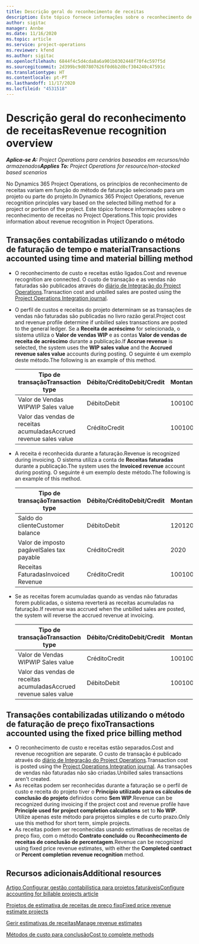 ```yaml
---
title: Descrição geral do reconhecimento de receitas
description: Este tópico fornece informações sobre o reconhecimento de receitas no Project Operations.
author: sigitac
manager: Annbe
ms.date: 11/16/2020
ms.topic: article
ms.service: project-operations
ms.reviewer: kfend
ms.author: sigitac
ms.openlocfilehash: 6844f4c5d4cda8a6a901b0302448f70f4c597f5d
ms.sourcegitcommit: 2d399bc9d07807626f0d6b2d0cf304240c47591c
ms.translationtype: HT
ms.contentlocale: pt-PT
ms.lasthandoff: 11/17/2020
ms.locfileid: "4531518"
---
```

# <a name="revenue-recognition-overview"></a><span data-ttu-id="24149-103">Descrição geral do reconhecimento de receitas</span><span class="sxs-lookup"><span data-stu-id="24149-103">Revenue recognition overview</span></span>

<span data-ttu-id="24149-104">_**Aplica-se A:** Project Operations para cenários baseados em recursos/não armazenados_</span><span class="sxs-lookup"><span data-stu-id="24149-104">_**Applies To:** Project Operations for resource/non-stocked based scenarios_</span></span>

<span data-ttu-id="24149-105">No Dynamics 365 Project Operations, os princípios de reconhecimento de receitas variam em função do método de faturação selecionado para um projeto ou parte do projeto.</span><span class="sxs-lookup"><span data-stu-id="24149-105">In Dynamics 365 Project Operations, revenue recognition principles vary based on the selected billing method for a project or portion of the project.</span></span> <span data-ttu-id="24149-106">Este tópico fornece informações sobre o reconhecimento de receitas no Project Operations.</span><span class="sxs-lookup"><span data-stu-id="24149-106">This topic provides information about revenue recognition in Project Operations.</span></span>

## <a name="transactions-accounted-using-time-and-material-billing-method"></a><span data-ttu-id="24149-107">Transações contabilizadas utilizando o método de faturação de tempo e material</span><span class="sxs-lookup"><span data-stu-id="24149-107">Transactions accounted using time and material billing method</span></span>

- <span data-ttu-id="24149-108">O reconhecimento de custo e receitas estão ligados.</span><span class="sxs-lookup"><span data-stu-id="24149-108">Cost and revenue recognition are connected.</span></span> <span data-ttu-id="24149-109">O custo de transação e as vendas não faturadas são publicados através do [diário de Integração do Project Operations](../project-accounting/project-operations-integration-journal.md).</span><span class="sxs-lookup"><span data-stu-id="24149-109">Transaction cost and unbilled sales are posted using the [Project Operations Integration journal](../project-accounting/project-operations-integration-journal.md).</span></span>
- <span data-ttu-id="24149-110">O perfil de custos e receitas do projeto determinam se as transações de vendas não faturadas são publicadas no livro razão geral.</span><span class="sxs-lookup"><span data-stu-id="24149-110">Project cost and revenue profile determine if unbilled sales transactions are posted to the general ledger.</span></span> <span data-ttu-id="24149-111">Se a **Receita de acréscimo** for selecionada, o sistema utiliza o **Valor de vendas WIP** e as contas **Valor de vendas de receita de acréscimo** durante a publicação.</span><span class="sxs-lookup"><span data-stu-id="24149-111">If **Accrue revenue** is selected, the system uses the **WIP sales value** and the **Accrued revenue sales value** accounts during posting.</span></span> <span data-ttu-id="24149-112">O seguinte é um exemplo deste método.</span><span class="sxs-lookup"><span data-stu-id="24149-112">The following is an example of this method.</span></span>  

  | <span data-ttu-id="24149-113">Tipo de transação</span><span class="sxs-lookup"><span data-stu-id="24149-113">Transaction type</span></span> | <span data-ttu-id="24149-114">Débito/Crédito</span><span class="sxs-lookup"><span data-stu-id="24149-114">Debit/Credit</span></span> | <span data-ttu-id="24149-115">Montante</span><span class="sxs-lookup"><span data-stu-id="24149-115">Amount</span></span> |
  | --- | --- | --- |
  | <span data-ttu-id="24149-116">Valor de Vendas WIP</span><span class="sxs-lookup"><span data-stu-id="24149-116">WIP Sales value</span></span> | <span data-ttu-id="24149-117">Débito</span><span class="sxs-lookup"><span data-stu-id="24149-117">Debit</span></span> | <span data-ttu-id="24149-118">100</span><span class="sxs-lookup"><span data-stu-id="24149-118">100</span></span> |
  | <span data-ttu-id="24149-119">Valor das vendas de receitas acumuladas</span><span class="sxs-lookup"><span data-stu-id="24149-119">Accrued revenue sales value</span></span> | <span data-ttu-id="24149-120">Crédito</span><span class="sxs-lookup"><span data-stu-id="24149-120">Credit</span></span> | <span data-ttu-id="24149-121">100</span><span class="sxs-lookup"><span data-stu-id="24149-121">100</span></span> |

- <span data-ttu-id="24149-122">A receita é reconhecida durante a faturação.</span><span class="sxs-lookup"><span data-stu-id="24149-122">Revenue is recognized during invoicing.</span></span> <span data-ttu-id="24149-123">O sistema utiliza a conta de **Receitas faturadas** durante a publicação.</span><span class="sxs-lookup"><span data-stu-id="24149-123">The system uses the **Invoiced revenue** account during posting.</span></span> <span data-ttu-id="24149-124">O seguinte é um exemplo deste método.</span><span class="sxs-lookup"><span data-stu-id="24149-124">The following is an example of this method.</span></span>  

  | <span data-ttu-id="24149-125">Tipo de transação</span><span class="sxs-lookup"><span data-stu-id="24149-125">Transaction type</span></span> | <span data-ttu-id="24149-126">Débito/Crédito</span><span class="sxs-lookup"><span data-stu-id="24149-126">Debit/Credit</span></span> | <span data-ttu-id="24149-127">Montante</span><span class="sxs-lookup"><span data-stu-id="24149-127">Amount</span></span> |
  | --- | --- | --- |
  | <span data-ttu-id="24149-128">Saldo do cliente</span><span class="sxs-lookup"><span data-stu-id="24149-128">Customer balance</span></span> | <span data-ttu-id="24149-129">Débito</span><span class="sxs-lookup"><span data-stu-id="24149-129">Debit</span></span> | <span data-ttu-id="24149-130">120</span><span class="sxs-lookup"><span data-stu-id="24149-130">120</span></span> |
  | <span data-ttu-id="24149-131">Valor de imposto pagável</span><span class="sxs-lookup"><span data-stu-id="24149-131">Sales tax payable</span></span> | <span data-ttu-id="24149-132">Crédito</span><span class="sxs-lookup"><span data-stu-id="24149-132">Credit</span></span> | <span data-ttu-id="24149-133">20</span><span class="sxs-lookup"><span data-stu-id="24149-133">20</span></span> |
  | <span data-ttu-id="24149-134">Receitas Faturadas</span><span class="sxs-lookup"><span data-stu-id="24149-134">Invoiced Revenue</span></span> | <span data-ttu-id="24149-135">Crédito</span><span class="sxs-lookup"><span data-stu-id="24149-135">Credit</span></span> | <span data-ttu-id="24149-136">100</span><span class="sxs-lookup"><span data-stu-id="24149-136">100</span></span> |

- <span data-ttu-id="24149-137">Se as receitas forem acumuladas quando as vendas não faturadas forem publicadas, o sistema reverterá as receitas acumuladas na faturação.</span><span class="sxs-lookup"><span data-stu-id="24149-137">If revenue was accrued when the unbilled sales are posted, the system will reverse the accrued revenue at invoicing.</span></span>

  | <span data-ttu-id="24149-138">Tipo de transação</span><span class="sxs-lookup"><span data-stu-id="24149-138">Transaction type</span></span> | <span data-ttu-id="24149-139">Débito/Crédito</span><span class="sxs-lookup"><span data-stu-id="24149-139">Debit/Credit</span></span> | <span data-ttu-id="24149-140">Montante</span><span class="sxs-lookup"><span data-stu-id="24149-140">Amount</span></span> |
  | --- | --- | --- |
  | <span data-ttu-id="24149-141">Valor de Vendas WIP</span><span class="sxs-lookup"><span data-stu-id="24149-141">WIP Sales value</span></span> | <span data-ttu-id="24149-142">Crédito</span><span class="sxs-lookup"><span data-stu-id="24149-142">Credit</span></span> | <span data-ttu-id="24149-143">100</span><span class="sxs-lookup"><span data-stu-id="24149-143">100</span></span> |
  | <span data-ttu-id="24149-144">Valor das vendas de receitas acumuladas</span><span class="sxs-lookup"><span data-stu-id="24149-144">Accrued revenue sales value</span></span> | <span data-ttu-id="24149-145">Débito</span><span class="sxs-lookup"><span data-stu-id="24149-145">Debit</span></span> | <span data-ttu-id="24149-146">100</span><span class="sxs-lookup"><span data-stu-id="24149-146">100</span></span> |

## <a name="transactions-accounted-using-the-fixed-price-billing-method"></a><span data-ttu-id="24149-147">Transações contabilizadas utilizando o método de faturação de preço fixo</span><span class="sxs-lookup"><span data-stu-id="24149-147">Transactions accounted using the fixed price billing method</span></span>

- <span data-ttu-id="24149-148">O reconhecimento de custo e receitas estão separados.</span><span class="sxs-lookup"><span data-stu-id="24149-148">Cost and revenue recognition are separate.</span></span> <span data-ttu-id="24149-149">O custo de transação é publicado através do [diário de Integração do Project Operations](../project-accounting/project-operations-integration-journal.md).</span><span class="sxs-lookup"><span data-stu-id="24149-149">Transaction cost is posted using the [Project Operations Integration journal](../project-accounting/project-operations-integration-journal.md).</span></span> <span data-ttu-id="24149-150">As transações de vendas não faturadas não são criadas.</span><span class="sxs-lookup"><span data-stu-id="24149-150">Unbilled sales transactions aren't created.</span></span>
- <span data-ttu-id="24149-151">As receitas podem ser reconhecidas durante a faturação se o perfil de custo e receita do projeto tiver o **Princípio utilizado para os cálculos de conclusão do projeto** definidos como **Sem WIP**.</span><span class="sxs-lookup"><span data-stu-id="24149-151">Revenue can be recognized during invoicing if the project cost and revenue profile have **Principle used for project completion calculations** set to **No WIP**.</span></span> <span data-ttu-id="24149-152">Utilize apenas este método para projetos simples e de curto prazo.</span><span class="sxs-lookup"><span data-stu-id="24149-152">Only use this method for short term, simple projects.</span></span>
- <span data-ttu-id="24149-153">As receitas podem ser reconhecidas usando estimativas de receitas de preço fixo, com o método **Contrato concluído** ou **Reconhecimento de receitas de conclusão de percentagem**.</span><span class="sxs-lookup"><span data-stu-id="24149-153">Revenue can be recognized using fixed price revenue estimates, with either the **Completed contract** or **Percent completion revenue recognition** method.</span></span>

## <a name="additional-resources"></a><span data-ttu-id="24149-154">Recursos adicionais</span><span class="sxs-lookup"><span data-stu-id="24149-154">Additional resources</span></span>
[<span data-ttu-id="24149-155">Artigo Configurar gestão contabilística para projetos faturáveis</span><span class="sxs-lookup"><span data-stu-id="24149-155">Configure accounting for billable projects article</span></span>](../project-accounting/configure-accounting-billable-projects.md)

[<span data-ttu-id="24149-156">Projetos de estimativa de receitas de preço fixo</span><span class="sxs-lookup"><span data-stu-id="24149-156">Fixed price revenue estimate projects</span></span>](rev-rec-percentage-completion-method.md)

[<span data-ttu-id="24149-157">Gerir estimativas de receitas</span><span class="sxs-lookup"><span data-stu-id="24149-157">Manage revenue estimates</span></span>](rev-rec-completed-contract-method.md)

[<span data-ttu-id="24149-158">Métodos de custo para conclusão</span><span class="sxs-lookup"><span data-stu-id="24149-158">Cost to complete methods</span></span>](cost-complete-methods.md)
